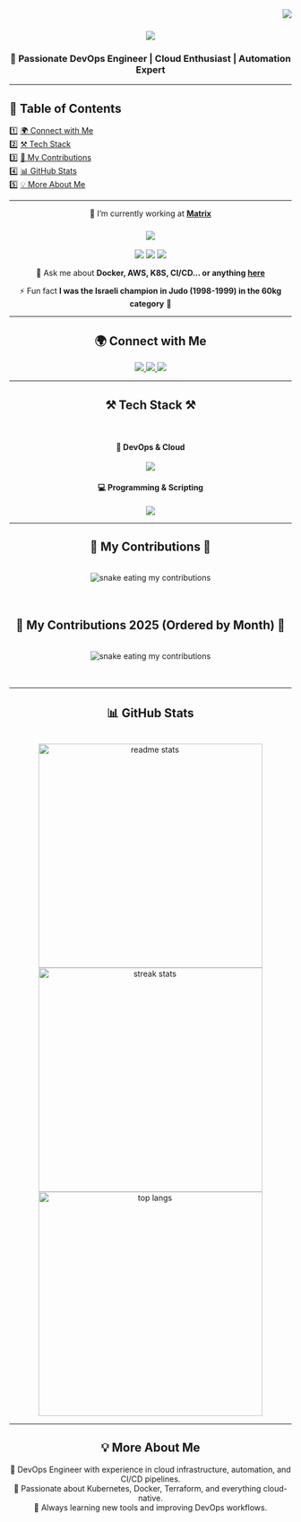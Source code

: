 <img align="right" src="https://visitor-badge.laobi.icu/badge?page_id=CostaEp.CostaEp" />

<h1 align="center">
    <img src="https://readme-typing-svg.herokuapp.com/?font=Righteous&size=35&center=true&vCenter=true&width=500&height=70&duration=4000&lines=Hello+World!+👋;+I'm+Costa+Epshtein!;DevOps+Engineer+from+Israel+🇮🇱" />
</h1>

<h3 align="center">🚀 Passionate DevOps Engineer | Cloud Enthusiast | Automation Expert</h3>

---

## 📌 Table of Contents  
1️⃣ [🌍 Connect with Me](#-connect-with-me)  
2️⃣ [⚒️ Tech Stack](#-tech-stack-)  
3️⃣ [🐍 My Contributions](#-my-contributions-)  
4️⃣ [📊 GitHub Stats](#-github-stats)  
5️⃣ [💡 More About Me](#-more-about-me)  

---

<div align="center">
 
 🔭 I’m currently working at <a href="https://www.matrix.co.il"><strong>Matrix</strong></a>
 
 <h3>
<img src="https://readme-typing-svg.herokuapp.com/?font=Righteous&size=25&center=true&vCenter=true&width=600&height=50&duration=3000&color=00FF00&lines=Currently+Learning+and+Practicing;🚀+Kubernetes;🐸+JFrog;☁️+AWS" />
 </h3>

<img src="https://img.shields.io/badge/Kubernetes-326CE5?style=flat&logo=kubernetes&logoColor=white" />
<img src="https://img.shields.io/badge/JFrog-41BF47?style=flat&logo=jfrog&logoColor=white" />
<img src="https://img.shields.io/badge/AWS-232F3E?style=flat&logo=amazon-aws&logoColor=white" />

 💬 Ask me about **Docker, AWS, K8S, CI/CD... or anything [here](https://github.com/CostaEp/CostaEp/issues)**

 ⚡ Fun fact **I was the Israeli champion in Judo (1998-1999) in the 60kg category** 🥋

</div>

---

<h2 align="center">🌍 Connect with Me</h2>
<div align="center"> 
  <a href="mailto:costadevop@gmail.com">
    <img src="https://img.shields.io/badge/Gmail-333333?style=for-the-badge&logo=gmail&logoColor=red" />
  </a>
  <a href="https://www.linkedin.com/in/costa-epshtein-33271131/" target="_blank">
    <img src="https://img.shields.io/badge/LinkedIn-0077B5?style=for-the-badge&logo=linkedin&logoColor=white" />
  </a>
  <a href="https://CostaEp.github.io" target="_blank">
     <img src="https://img.shields.io/badge/Portfolio-FF5722?style=for-the-badge&logo=todoist&logoColor=white" />
  </a>
</div>

---

<h2 align="center">⚒️ Tech Stack ⚒️</h2>
<br/>
<div align="center">
    <h4>🚀 DevOps & Cloud</h4>
    <img src="https://skillicons.dev/icons?i=git,github,gitlab,docker,jenkins,kubernetes,aws,ansible,terraform,grafana,linux" />
    <h4>💻 Programming & Scripting</h4>
    <img src="https://skillicons.dev/icons?i=bash,python,javascript,express,mongodb,nextjs,mysql,html,css,postman" />
</div>

---

<h2 align="center">🐍 My Contributions 🐍</h2>
<div align="center">
  <br/>
  <img alt="snake eating my contributions" src="https://raw.githubusercontent.com/CostaEp/CostaEp/output/github-contribution-grid-snake.svg?duration=3" />
  <br/><br/><br/>
</div>

<h2 align="center">🐍 My Contributions 2025 (Ordered by Month) 🐍</h2>
<div align="center">
  <br/>
  <img alt="snake eating my contributions" src="https://raw.githubusercontent.com/CostaEp/CostaEp/output/github-contribution-grid-snake.svg" />
  <br/><br/><br/>
</div>

---

<h2 align="center">📊 GitHub Stats</h2>
<br>
<div align="center" display="flex">
  <img width=400 src="https://github-readme-stats.vercel.app/api?username=CostaEp&count_private=true&show_icons=true&theme=radical&rank_icon=github&border_radius=10" alt="readme stats" />
    <br/>
  <img width=400 src="https://readme-streak-stats.vercel.app/?user=CostaEp&count_private=true&theme=radical&border_radius=10" alt="streak stats"/>
    <br/>
  <img width=400 src="https://github-readme-stats.vercel.app/api/top-langs/?username=CostaEp&langs_count=20&layout=compact&theme=radical&border_radius=10&size_weight=0.5&count_weight=0.5&exclude_repo=github-readme-stats" alt="top langs" />
</div>

---

<h2 align="center">💡 More About Me</h2>
<p align="center">
🔹 DevOps Engineer with experience in cloud infrastructure, automation, and CI/CD pipelines.<br>
🔹 Passionate about Kubernetes, Docker, Terraform, and everything cloud-native.<br>
🔹 Always learning new tools and improving DevOps workflows.<br>
</p>
